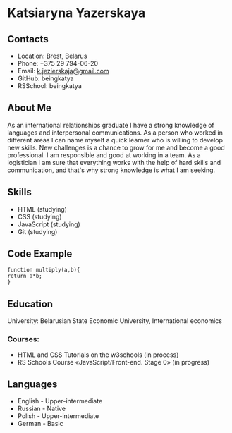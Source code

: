 # Katsiaryna Yazerskaya
## Contacts

* Location: Brest, Belarus
* Phone: +375 29 794-06-20
* Email: k.jezierskaja@gmail.com
* GitHub: beingkatya
* RSSchool: beingkatya

## About Me
As an international relationships graduate I have a strong knowledge of languages and interpersonal communications. As a person who worked in different
areas I can name myself a quick learner who is willing to develop new skills.
New challenges is a chance to grow for me and become a good professional. I am responsible and good at working in a team.
As a logistician I am sure that everything works with the help of hard skills and communication, and that's why strong knowledge is what I am seeking.

## Skills
- HTML (studying)
- CSS (studying)
- JavaScript (studying)
- Git (studying)

## Code Example
```
function multiply(a,b){
return a*b;
}

```

## Education
University: Belarusian State Economic University, International economics

### Courses:
* HTML and CSS Tutorials on the w3schools (in process)
* RS Schools Course «JavaScript/Front-end. Stage 0» (in progress)

## Languages
* English - Upper-intermediate
* Russian - Native
* Polish - Upper-intermediate
* German - Basic
